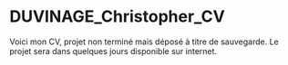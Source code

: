 # DUVINAGE_Christopher_CV

Voici mon CV, projet non terminé mais déposé à titre de sauvegarde.
Le projet sera dans quelques jours disponible sur internet.
